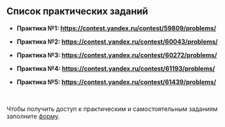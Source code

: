 ## Список практических заданий

- **Практика №1: https://contest.yandex.ru/contest/59809/problems/**

- **Практика №2: https://contest.yandex.ru/contest/60043/problems/**

- **Практика №3: https://contest.yandex.ru/contest/60272/problems/**

- **Практика №4: https://contest.yandex.ru/contest/61193/problems/**

- **Практика №5: https://contest.yandex.ru/contest/61439/problems/**

<br>

Чтобы получить доступ к практическим и самостоятельным заданиям заполните [форму](https://docs.google.com/forms/d/e/1FAIpQLScDilZL5vCsdFUPQC8H8AukhPGs2uMIK4SvOseJyEgn8lnZ2A/viewform?usp=sf_link).

